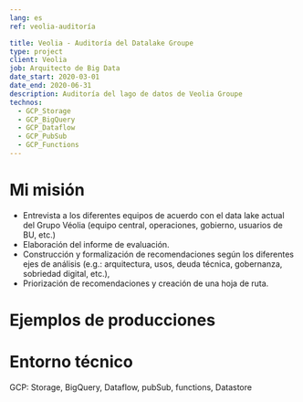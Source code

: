 ```yaml
---
lang: es
ref: veolia-auditoría

title: Veolia - Auditoría del Datalake Groupe
type: project
client: Veolia
job: Arquitecto de Big Data 
date_start: 2020-03-01
date_end: 2020-06-31
description: Auditoría del lago de datos de Veolia Groupe
technos:
  - GCP_Storage
  - GCP_BigQuery
  - GCP_Dataflow
  - GCP_PubSub
  - GCP_Functions
---
```

# Mi misión

- Entrevista a los diferentes equipos de acuerdo con el data lake actual del Grupo Véolia (equipo central, operaciones, gobierno, usuarios de BU, etc.)
- Elaboración del informe de evaluación.
- Construcción y formalización de recomendaciones según los diferentes ejes de análisis (e.g.: arquitectura, usos, deuda técnica, gobernanza, sobriedad digital, etc.), 
- Priorización de recomendaciones y creación de una hoja de ruta.

# Ejemplos de producciones

# Entorno técnico
GCP: Storage, BigQuery, Dataflow, pubSub, functions, Datastore